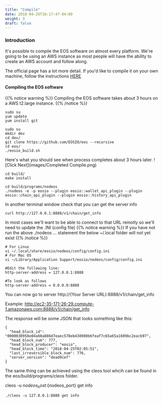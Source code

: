 ```yaml
---
title: "Compile"
date: 2018-04-26T16:17:47-04:00
weight: 3
draft: false
---
```



### Introduction

It's possible to compile the EOS software on almost every platform. We're going to be using an AWS instance as most people will have the ability to create an AWS account and follow along.

The official page has a lot more detail. If you'd like to compile it on your own machine, follow the instructions [HERE](https://github.com/EOSIO/eos/wiki/Local-Environment#2-building-eosio)

#### Compiling the EOS software

{{% notice warning %}}
Compiling the EOS software takes about 3 hours on a AWS t2.large instance.
{{% /notice %}}



```
sudo su
yum update
yum install git
```


```
sudo su
mkdir dev
cd dev/
git clone https://github.com/EOSIO/eos --recursive
cd eos/
./eosio_build.sh

```

Here's what you should see when process completes about 3 hours later.
![Click Next](images/Completed Compile.png)

```
cd build/
make install
```

```
cd build/programs/nodeos
./nodeos -e -p eosio --plugin eosio::wallet_api_plugin --plugin eosio::chain_api_plugin --plugin eosio::history_api_plugin
```

In another terminal window check that you can get the server info
```
curl http://127.0.0.1:8888/v1/chain/get_info
```

In most cases we'll want to be able to connect to that URL remotly so we'll need to update the .INI (config file)
{{% notice warning %}}
If you have not run the above ./nodeos ... statement the below ~/.local folder will not yet exist
{{% /notice %}}

```
# For Linux
vi ~/.local/share/eosio/nodeos/config/config.ini
# For Mac OS
vi ~/Library/Application Support/eosio/nodeos/config/config.ini

#Edit the following line:
http-server-address = 127.0.0.1:8888

#To look as follows
http-server-address = 0.0.0.0:8888
```

You can now go to server http://{Your Server URL}:8888/v1/chain/get_info

Example:
http://ec2-35-171-26-29.compute-1.amazonaws.com:8888/v1/chain/get_info

The response will be some JSON that looks something like this:
```
{
  "head_block_id": "0000030958e04a60a886d7eaec578eb438980b6feaf7c65a65a1609bc2eacb97",
  "head_block_num": 777,
  "head_block_producer": "eosio",
  "head_block_time": "2018-04-25T02:05:51",
  "last_irreversible_block_num": 776,
  "server_version": "dead9cef"
}
```

The same thing can be achieved using the cleos tool whcih can be found in the eos/build/programs/cleos folder.

cleos -u ${nodeos_host}:${nodeos_port} get info
```
./cleos -u 127.0.0.1:8888 get info
```

